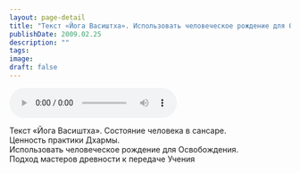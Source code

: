 ```yaml
---
layout: page-detail
title: "Текст «Йога Васиштха». Использовать человеческое рождение для Освобождения"
publishDate: 2009.02.25
description: ""
tags:
image:
draft: false
---
```


<audio title="2009.02.25 - Текст «Йога Васиштха». Использовать человеческое рождение для Освобождения.mp3" src="/upload/iblock/737/73794f12aaa63d70d0146b76a1c296e9.mp3" controls=""></audio>

 Текст «Йога Васиштха». Состояние человека в сансаре.  
 Ценность практики Дхармы.  
 Использовать человеческое рождение для Освобождения.  
 Подход мастеров древности к передаче Учения   

  
